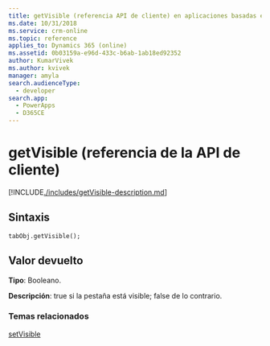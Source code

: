 ```yaml
---
title: getVisible (referencia API de cliente) en aplicaciones basadas en modelos | Microsoft Docs
ms.date: 10/31/2018
ms.service: crm-online
ms.topic: reference
applies_to: Dynamics 365 (online)
ms.assetid: 0b03159a-e96d-433c-b6ab-1ab18ed92352
author: KumarVivek
ms.author: kvivek
manager: amyla
search.audienceType:
  - developer
search.app:
  - PowerApps
  - D365CE
---
```

# <a name="getvisible-client-api-reference"></a>getVisible (referencia de la API de cliente)



[!INCLUDE[./includes/getVisible-description.md](./includes/getVisible-description.md)]

## <a name="syntax"></a>Sintaxis

`tabObj.getVisible();`

## <a name="return-value"></a>Valor devuelto

**Tipo**: Booleano.

**Descripción**: true si la pestaña está visible; false de lo contrario.

### <a name="related-topics"></a>Temas relacionados

[setVisible](setVisible.md)



